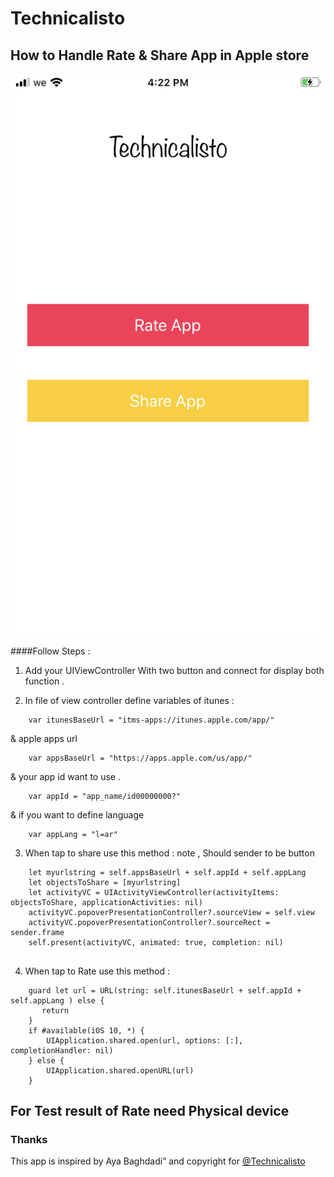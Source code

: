 
# Technicalisto

## How to Handle Rate & Share App in Apple store 

![Result](readme1.PNG)

####Follow Steps :

1. Add your UIViewController With two button and connect for display both function .

2. In file of view controller define variables of itunes :

```
    var itunesBaseUrl = "itms-apps://itunes.apple.com/app/"
```

& apple apps url 

```
    var appsBaseUrl = "https://apps.apple.com/us/app/"
```
       
& your app id want to use .

```
    var appId = "app_name/id00000000?"
```

& if you want to define language 

```
    var appLang = "l=ar"
```

3. When tap to share use this method : note , Should sender to be button 

```
    let myurlstring = self.appsBaseUrl + self.appId + self.appLang
    let objectsToShare = [myurlstring]
    let activityVC = UIActivityViewController(activityItems: objectsToShare, applicationActivities: nil)
    activityVC.popoverPresentationController?.sourceView = self.view
    activityVC.popoverPresentationController?.sourceRect = sender.frame
    self.present(activityVC, animated: true, completion: nil)
       
```

4. When tap to Rate use this method :

```
    guard let url = URL(string: self.itunesBaseUrl + self.appId + self.appLang ) else {
       return
    }
    if #available(iOS 10, *) {
        UIApplication.shared.open(url, options: [:], completionHandler: nil)
    } else {
        UIApplication.shared.openURL(url)
    }

```
## For Test result of Rate need Physical device

### Thanks

This app is inspired by Aya Baghdadi”
and copyright for [@Technicalisto](https://www.youtube.com/channel/UC7554uvArdSxL4tlws7Wf8Q)
